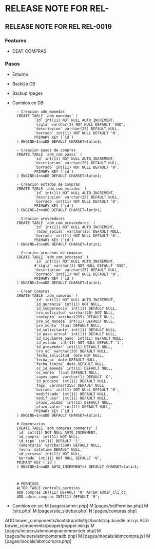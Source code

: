 # RELEASE NOTE FOR REL-

## RELEASE NOTE FOR REL REL-0019

### Features

- DEAT-COMPRAS

### Pasos

- Entorno
- BackUp DB
- Backup /pages
- Cambios en DB

        - Creacion adm_monedas
        CREATE TABLE `adm_monedas` (
                `id` int(11) NOT NULL AUTO_INCREMENT,
                `sigla` varchar(3) NOT NULL DEFAULT 'USD',
                `descripcion` varchar(25) DEFAULT NULL,
                `borrado` int(11) NOT NULL DEFAULT '0',
                PRIMARY KEY (`id`)
        ) ENGINE=InnoDB DEFAULT CHARSET=latin1;

        - Creacion pasos de compras
        CREATE TABLE `adm_com_pasos` (
                `id` int(11) NOT NULL AUTO_INCREMENT,
                `descripcion` varchar(25) DEFAULT NULL,
                `borrado` int(11) NOT NULL DEFAULT '0',
                PRIMARY KEY (`id`)
        ) ENGINE=InnoDB DEFAULT CHARSET=latin1;

        - Creacion estados de Compras
        CREATE TABLE `adm_com_estados` (
                `id` int(11) NOT NULL AUTO_INCREMENT,
                `descripcion` varchar(25) DEFAULT NULL,
                `borrado` int(11) NOT NULL DEFAULT '0',
                PRIMARY KEY (`id`)
        ) ENGINE=InnoDB DEFAULT CHARSET=latin1;  

        - Creacion proveedores
        CREATE TABLE `adm_com_proveedores` (
                `id` int(11) NOT NULL AUTO_INCREMENT,
                `razon_social` varchar(25) DEFAULT NULL,
                `borrado` int(11) NOT NULL DEFAULT '0',
                PRIMARY KEY (`id`)
        ) ENGINE=InnoDB DEFAULT CHARSET=latin1;      
        
        - Creacion procesos de compras
        CREATE TABLE `adm_com_procesos` (
                `id` int(11) NOT NULL AUTO_INCREMENT,
                #`sigla` varchar(3) NOT NULL DEFAULT 'USD',
                `descripcion` varchar(25) DEFAULT NULL,
                `borrado` int(11) NOT NULL DEFAULT '0',
                PRIMARY KEY (`id`)
        ) ENGINE=InnoDB DEFAULT CHARSET=latin1;

        - Crear Compras
        CREATE TABLE `adm_compras` (
                `id` int(11) NOT NULL AUTO_INCREMENT,
                `id_gerencia` int(11) NOT NULL,
                `id_subgerencia` int(11) DEFAULT NULL,
                `nro_solicitud` varchar(20) NOT NULL,
                `concepto` varchar(255) DEFAULT NULL,
                `pre_id_moneda` int(11) DEFAULT NULL,
                `pre_monto` float DEFAULT NULL,
                `id_solicitante` int(11) DEFAULT NULL,
                `id_paso_actual` int(11) DEFAULT NULL,
                `id_siguiente_paso` int(11) DEFAULT NULL,
                `id_estado` int(11) NOT NULL DEFAULT '1',
                `id_proveedor` int(11) DEFAULT NULL,
                `nro_oc` varchar(20) DEFAULT NULL,
                `fecha_solicitud` date NOT NULL,
                `fecha_oc` date DEFAULT NULL,
                `fecha_limite` date DEFAULT NULL,
                `oc_id_moneda` int(11) DEFAULT NULL,
                `oc_monto` float DEFAULT NULL,
                `capex_opex` varchar(1) DEFAULT 'O',
                `id_proceso` int(11) DEFAULT NULL,
                `tags` varchar(255) DEFAULT NULL,
                `borrado` int(11) NOT NULL DEFAULT '0',
                `modificado` int(11) DEFAULT NULL,
                `modif_user` int(11) DEFAULT NULL,
                `plazo_unidad` int(11) DEFAULT NULL,
                `plazo_valor` int(11) DEFAULT NULL,
                PRIMARY KEY (`id`)
        ) ENGINE=InnoDB DEFAULT CHARSET=latin1;

        # Comentarios
        CREATE TABLE `adm_compras_comments` (
        `id` int(11) NOT NULL AUTO_INCREMENT,
        `id_compra` int(11) NOT NULL,
        `id_tipo` int(11) DEFAULT '1',
        `comentario` varchar(500) DEFAULT NULL,
        `fecha` datetime DEFAULT NULL,
        `id_persona` int(11) NOT NULL,
        `borrado` int(11) NOT NULL DEFAULT '0',
        PRIMARY KEY (`id`)
        ) ENGINE=InnoDB AUTO_INCREMENT=3 DEFAULT CHARSET=latin1;



        # PERMISOS
        ALTER TABLE controls.permisos
        ADD compras INT(11) DEFAULT '0' AFTER admin_cli_dc,
        ADD admin_compras INT(11) DEFAULT '0';


- Cambios en src
    M [pages/admin.php]
    M [pages/setPermiso.php]
    M [site.php]
    M [pages/site_sidebar.php]
    N [pages/compras.php]

ADD bower_components/bootstrap/dist/js/bootstrap.bundle.min.js
ADD bower_components/popper/popper.min.js
M [pages/helpers/abmcompracommentdb.php]
M [pages/helpers/abmcompradb.php]
M [pages/modals/abmcompra.js]
M [pages/modals/abmcompra.php]
